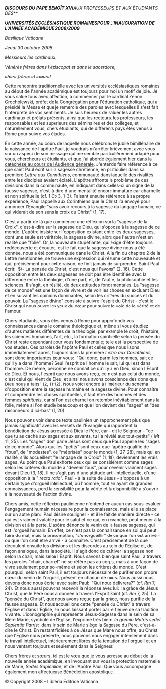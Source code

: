 ***DISCOURS DU PAPE BENOÎT XVI**AUX PROFESSEURS ET AUX ÉTUDIANTS DES***

***UNIVERSITÉS ECCLÉSIASTIQUE ROMAINES******POUR L'INAUGURATION DE L'ANNÉE ACADÉMIQUE 2008/2009***

*Basilique Vaticane*

*Jeudi* *30 octobre 2008*

*Messieurs les cardinaux,*

*Vénérés frères dans l'épiscopat et dans le sacerdoce,*

*chers frères et sœurs!*

Cette rencontre traditionnelle avec les universités ecclésiastiques romaines au début de l'année académique est toujours pour moi un motif de joie. Je vous salue tous avec affection, à commencer par le cardinal Zenon Grocholewski, préfet de la Congrégation pour l'éducation catholique, qui a présidé la Messe et que je remercie des paroles avec lesquelles il s'est fait l'interprète de vos sentiments. Je suis heureux de saluer les autres cardinaux et prélats présents, ainsi que les recteurs, les professeurs, les responsables et les supérieurs des séminaires et des collèges, et naturellement vous, chers étudiants, qui de différents pays êtes venus à Rome pour suivre vos études.

En cette année, au cours de laquelle nous célébrons le jubilé bimillénaire de la naissance de l'apôtre Paul, je voudrais m'arrêter brièvement avec vous sur un aspect de son message qui me semble particulièrement adapté pour vous, chercheurs et étudiants, et que j'ai abordé également [hier dans la catéchèse au cours de l'Audience générale](/content/benedict-xvi/fr/audiences/2008/documents/hf_ben-xvi_aud_20081029.html). J'entends faire référence à ce que saint Paul écrit sur la sagesse chrétienne, en particulier dans sa première *Lettre aux Corinthiens*, communauté dans laquelle des rivalités entre les disciples avaient éclaté. L'apôtre affronte le problème de ces divisions dans la communauté, en indiquant dans celles-ci un signe de la fausse sagesse, c'est-à-dire d'une mentalité encore immature car charnelle et non spirituelle (cf. 1 *Co* 3, 1-3). Faisant ensuite référence à sa propre expérience, Paul rappelle aux Corinthiens que le Christ l'a envoyé pour annoncer l'Evangile "sans avoir recours à la sagesse du langage humain, ce qui viderait de son sens la croix du Christ" (1, 17).

C'est à partir de là que commence une réflexion sur la "sagesse de la Croix", c'est-à-dire sur la sagesse de Dieu, qui s'oppose à la sagesse de ce monde. L'apôtre insiste sur l'opposition existant entre les deux sagesses, dont une seule est véritable, la sagesse divine, alors que l'autre n'est en réalité que "folie". Or, la nouveauté stupéfiante, qui exige d'être toujours redécouverte et écoutée, est le fait que la sagesse divine nous a été donnée, nous a été communiquée dans le Christ. A la fin du chapitre 2 de la Lettre mentionnée, se trouve une expression qui résume cette nouveauté et qui, précisément pour cette raison, ne finit jamais de surprendre. Saint Paul écrit:  $\\- La pensée du Christ, c'est nous qui l'avons" (2, 16). Cette opposition entre les deux sagesses ne doit pas être identifiée avec la différence entre la théologie, d'une part, et, de l'autre, la philosophie et les sciences. Il s'agit, en réalité, de deux attitudes fondamentales. La "sagesse de ce monde" est une façon de vivre et de voir les choses en excluant Dieu et en suivant les opinions dominantes, selon les critères du succès et du pouvoir. La "sagesse divine" consiste à suivre l'esprit du Christ - c'est le Christ qui nous ouvre les yeux du cœur pour suivre la voie de la vérité et de l'amour.

Chers étudiants, vous êtes venus à Rome pour approfondir vos connaissances dans le domaine théologique et, même si vous étudiez d'autres matières différentes de la théologie, par exemple le droit, l'histoire, les sciences humaines, l'art, etc., la formation spirituelle selon la pensée du Christ reste cependant pour vous fondamentale; telle est la perspective de vos études. Ces paroles de l'apôtre Paul et celles que nous lisons immédiatement après, toujours dans la première *Lettre aux Corinthiens,* sont donc importantes pour vous:  "Qui donc, parmi les hommes, sait ce qu'il y a dans l'homme? Seul l'esprit de l'homme le sait, lui qui est dans l'homme. De même, personne ne connaît ce qu'il y a en Dieu, sinon l'Esprit de Dieu. Et nous, l'esprit que nous avons reçu, ce n'est pas celui du monde, c'est celui qui vient de Dieu, et ainsi nous avons conscience des dons que Dieu nous a faits" (2, 11-12). Nous voici encore à l'intérieur du schéma d'opposition entre la sagesse humaine et la sagesse divine. Pour connaître et comprendre les choses spirituelles, il faut être des hommes et des femmes *spirituels*, car si l'on est charnel on retombe inévitablement dans la folie, même si l'on étudie beaucoup et que l'on devient des "sages" et "des raisonneurs d'ici-bas" (1, 20).

Nous pouvons voir dans ce texte paulinien un rapprochement plus que jamais significatif avec les versets de l'Evangile qui rapportent la bénédiction de Jésus adressée à Dieu le Père, car - dit le Seigneur - "ce que tu as caché aux sages et aux savants, tu l'a révélé aux tout-petits" ( *Mt* 11, 25). Les "sages" dont parle Jésus sont ceux que Paul appelle les "sages de ce monde". Alors que les "petits" sont ceux que l'apôtre qualifie de "fous", de "modestes", de "méprisés" pour le monde (1, 27-28), mais qui en réalité, s'ils accueillent "le langage de la Croix" (1, 18), deviennent les vrais sages. Au point que Paul exhorte ceux qui se considèrent comme sages selon les critères du monde à "devenir fous", pour devenir vraiment sages devant Dieu (3, 18). Il ne s'agit pas d'une attitude anti-intellectuelle, d'une opposition à la " *recta ratio*". Paul - à la suite de Jésus - s'oppose à un certain type d'orgueil intellectuel, où l'homme, tout en ayant de grandes connaissances, perd la sensibilité pour la vérité et la disponibilité à s'ouvrir à la nouveauté de l'action divine.

Chers amis, cette réflexion paulinienne n'entend en aucun cas sous-évaluer l'engagement humain nécessaire pour la connaissance, mais elle se place sur un autre plan:  Paul désire souligner - et il le fait de manière directe - ce qui est vraiment valable pour le salut et ce qui, en revanche, peut mener à la division et à la perte. L'apôtre dénonce le venin de la fausse sagesse, qui est l'orgueil humain. En effet, ce n'est pas la connaissance en soi qui peut faire du mal, mais la présomption, "s'enorgueillir" de ce que l'on est arrivé - ou que l'on croit être arrivé - à connaître. C'est précisément de là que découlent ensuite les divisions et les discordes au sein de l'Eglise et, de façon analogue, dans la société. Il s'agit donc de cultiver la sagesse non selon la chair, mais selon l'Esprit. Nous savons bien que saint Paul, à travers les paroles "chair, charnel" ne se réfère pas au corps, mais à une façon de vivre seulement pour soi-même et selon les critères du monde. C'est pourquoi, selon saint Paul, il est toujours nécessaire de purifier son propre cœur du venin de l'orgueil, présent en chacun de nous. Nous aussi nous devons donc nous écrier avec saint Paul:  "Qui nous délivrera?" (cf. *Rm* 7, 24). Et nous aussi pouvons recevoir la réponse avec lui:  la grâce de Jésus Christ, que le Père nous a donnée à travers l'Esprit Saint (cf. *Rm* 7, 25). La "pensée du Christ", que nous avons reçue par la grâce, nous purifie de la fausse sagesse. Et nous accueillons cette "pensée du Christ" à travers l'Eglise et dans l'Eglise, en nous laissant porter par le fleuve de sa tradition vivante. L'iconographie qui représente Jésus-Sagesse dans le sein de sa Mère Marie, symbole de l'Eglise, l'exprime très bien:  *In gremio Matris sedet Sapientia Patris*:  dans le sein de Marie siège la Sagesse du Père, c'est-à-dire le Christ. En restant fidèles à ce Jésus que Marie nous offre, au Christ que l'Eglise nous présente, nous pouvons nous engager intensément dans le travail intellectuel, intérieurement libres de la tentation de l'orgueil et en nous ventant toujours et seulement dans le Seigneur.

Chers frères et sœurs, tel est le vœu que je vous adresse au début de la nouvelle année académique, en invoquant sur vous la protection maternelle de Marie, *Sedes Sapientiae*, et de l'Apôtre Paul. Que vous accompagne également mon affectueuse Bénédiction apostolique.

© Copyright 2008 - Libreria Editrice Vaticana